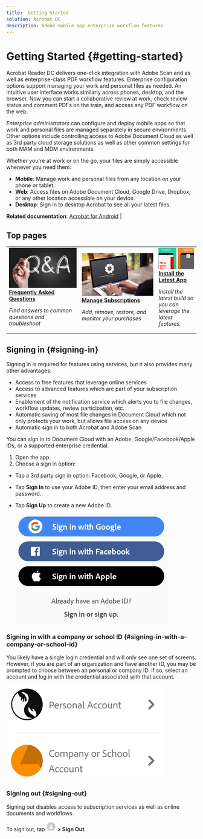 ```yaml
---
title:  Getting Started
solution: Acrobat DC
description: Adobe mobile app enterprise workflow features
---
```


# Getting Started {#getting-started}

Acrobat Reader DC delivers one-click integration with  Adobe Scan and as well as enterprise-class PDF workflow features. Enterprise configuration options support managing your work and personal files as needed. An intuitive user interface works similarly across phones, desktop, and the browser. Now you can start a collaborative review at work, check review status and comment PDFs on the train, and access any PDF workflow on the web. 

*Enterprise administrators* can configure and deploy mobile apps so that  work and personal files are managed separately in secure environments. Other options include controlling access to Adobe Document Cloud as well as  3rd party cloud storage solutions as well as other common settings for both MAM and MDM environments. 

Whether you're at work or on the go, your files are simply accessible whenever you need them: 

* **Mobile**: Manage work and personal files from any location on your phone or tablet. 
* **Web**: Access files on Adobe Document Cloud, Google Drive, Dropbox, or any other location accessible on your device. 
* **Desktop**: Sign in to desktop Acrobat to see all your latest files. 

**Related documentation**: [Acrobat for Android](./android/index.html) | 

## Top pages

<table>
<tr>
  <td>
    <a href="https://www.google.com">
      <img alt="FAQ" src="../shared/images/faq.png"/>
    </a>
    <div>
      <a href="https://www.google.com">
    <strong>Frequently Asked Questions</strong>
    </a>
    </div>
    <p>
    <em>Find answers to common questions and troubleshoot</em>
    <p>
  </td>
   <td>
    <a href="managesubscriptions.md">
      <img alt="Manage Subscriptions" src="../shared/images/manage.png" />
    </a>
    <div>
      <a href="managesubscriptions.md">
    <strong>Manage Subscriptions</strong>
    </a>
    </div>
    <p>
    <em>Add, remove, restore, and monitor your purchases</em>
    <p>
  </td>
  <td>
    <a href="https://play.google.com/store/apps/details?id=com.adobe.reader&hl=en_US&gl=US">
       <img alt="upgrade" src="../shared/images/upgrade.png" />
    </a>
    <div>
       <a href="https://play.google.com/store/apps/details?id=com.adobe.reader&hl=en_US&gl=US">
    <strong>Install the Latest App</strong>
    </a>
    </div>
    <p>
    <em>Install the latest build so you can leverage the latest features. </em>
    <p>
  </td>
</tr>
</table>

## Signing in {#signing-in}

Signing in is required for features using services, but it also provides many other  advantages: 

* Access to free features that leverage online services
* Access to advanced features which are part of your subscription services
* Enablement of the notification service which alerts you to file changes, workflow updates, review participation, etc. 
* Automatic saving of most file changes in Document Cloud which not only protects your work, but allows file access on any device
* Automatic sign in to both Acrobat and Adobe Scan

You can sign in to Document Cloud with an Adobe, Google/Facebook/Apple IDs, or a supported enterprise credential. 

1. Open the app. 
1. Choose a sign in option: 

* Tap a 3rd party sign in option: Facebook, Google, or Apple.
* Tap **Sign In** to use your Adobe ID, then enter your email address and password.
* Tap **Sign Up** to create a new Adobe ID.

   ![image](./images/signinmain.png)

### Signing in with a company or school ID {#signing-in-with-a-company-or-school-id}

You likely have a single login credential and will only see one set of screens. However, if you are part of an organization and have another ID, you may be prompted to choose between an personal or company ID. If so, select an account and log in with the credential associated with that account. 

   ![image](./images/selectaccount.png)

### Signing out {#signing-out}

Signing out disables access to subscription services as well as online documents and workflows. 

To sign out, tap ![image](./images/profileicon.png) **> Sign Out**.
